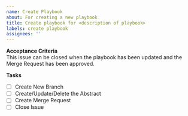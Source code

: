 ```yaml
---
name: Create Playbook
about: For creating a new playbook
title: Create playbook for <description of playbook>
labels: create playbook
assignees: ''
---
```


**Acceptance Criteria**  
This issue can be closed when the playbook has been updated and the Merge Request has been approved.

**Tasks**
- [ ] Create New Branch
- [ ] Create/Update/Delete the Abstract
- [ ] Create Merge Request
- [ ] Close Issue
